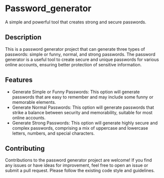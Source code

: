 # Password_generator
A simple and powerful tool that creates strong and secure passwords.


## Description
This is a password generator project that can generate three types of passwords: simple or funny, normal, and strong passwords. The password generator is a useful tool to create secure and unique passwords for various online accounts, ensuring better protection of sensitive information.

## Features
* Generate Simple or Funny Passwords: This option will generate passwords that are easy to remember and may include some funny or memorable elements.
* Generate Normal Passwords: This option will generate passwords that strike a balance between security and memorability, suitable for most online accounts.
* Generate Strong Passwords: This option will generate highly secure and complex passwords, comprising a mix of uppercase and lowercase letters, numbers, and special characters.

## Contributing
Contributions to the password generator project are welcome! If you find any issues or have ideas for improvement, feel free to open an issue or submit a pull request. Please follow the existing code style and guidelines.
